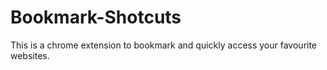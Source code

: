 # Bookmark-Shotcuts
This is a chrome extension to bookmark and quickly access your favourite websites.
